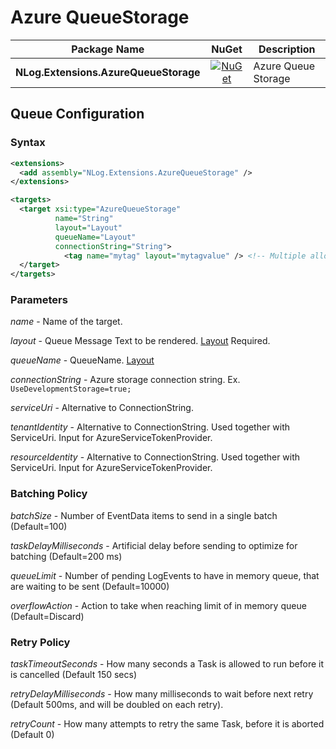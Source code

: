 # Azure QueueStorage

| Package Name                          | NuGet                 | Description |
| ------------------------------------- | :-------------------: | ----------- |
| **NLog.Extensions.AzureQueueStorage** | [![NuGet](https://img.shields.io/nuget/v/NLog.Extensions.AzureQueueStorage.svg)](https://www.nuget.org/packages/NLog.Extensions.AzureQueueStorage/) | Azure Queue Storage |

## Queue Configuration

### Syntax
```xml
<extensions>
  <add assembly="NLog.Extensions.AzureQueueStorage" /> 
</extensions>

<targets>
  <target xsi:type="AzureQueueStorage"
          name="String"
          layout="Layout"
          queueName="Layout"
          connectionString="String">
            <tag name="mytag" layout="mytagvalue" /> <!-- Multiple allowed -->
  </target>
</targets>
```

### Parameters

_name_ - Name of the target.

_layout_ - Queue Message Text to be rendered. [Layout](https://github.com/NLog/NLog/wiki/Layouts) Required. 

_queueName_ - QueueName. [Layout](https://github.com/NLog/NLog/wiki/Layouts)  

_connectionString_ - Azure storage connection string. Ex. `UseDevelopmentStorage=true;`

_serviceUri_ - Alternative to ConnectionString.

_tenantIdentity_ - Alternative to ConnectionString. Used together with ServiceUri. Input for AzureServiceTokenProvider.

_resourceIdentity_ - Alternative to ConnectionString. Used together with ServiceUri. Input for AzureServiceTokenProvider.

### Batching Policy

_batchSize_ - Number of EventData items to send in a single batch (Default=100)

_taskDelayMilliseconds_ - Artificial delay before sending to optimize for batching (Default=200 ms)

_queueLimit_ - Number of pending LogEvents to have in memory queue, that are waiting to be sent (Default=10000)

_overflowAction_ - Action to take when reaching limit of in memory queue (Default=Discard)

### Retry Policy

_taskTimeoutSeconds_ - How many seconds a Task is allowed to run before it is cancelled (Default 150 secs)

_retryDelayMilliseconds_ - How many milliseconds to wait before next retry (Default 500ms, and will be doubled on each retry).

_retryCount_ - How many attempts to retry the same Task, before it is aborted (Default 0)
